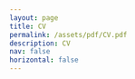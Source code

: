 ```yaml
---
layout: page
title: CV
permalink: /assets/pdf/CV.pdf
description: CV
nav: false
horizontal: false
---
```

